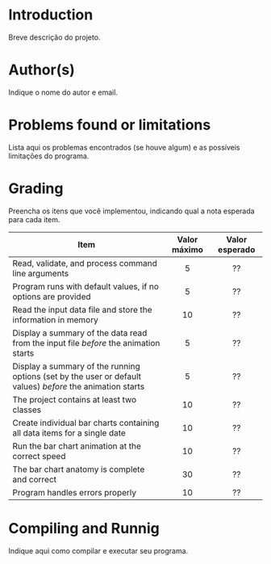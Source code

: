 # Introduction

<!-- TODO -->
Breve descrição do projeto.

# Author(s)

<!-- TODO -->
Indique o nome do autor e email.

# Problems found or limitations

<!-- TODO -->
Lista aqui os problemas encontrados (se houve algum) e as
possíveis limitações do programa.

# Grading

<!-- TODO -->
Preencha os itens que você implementou, indicando qual a nota esperada para cada item.


Item     | Valor máximo   | Valor esperado
-------- | :-----: | :-----:
Read, validate, and process command line arguments | 5 | ??
Program runs with default values, if no options are provided | 5 | ??
Read the input data file and store the information in memory    | 10 | ??
Display a summary of the data read from the input file _before_ the animation starts | 5 | ??
Display a summary of the running options (set by the user or default values) _before_ the animation starts | 5 | ??
The project contains at least two classes | 10 | ??
Create individual bar charts containing all data items for a single date | 10 | ??
Run the bar chart animation at the correct speed | 10  | ??
The bar chart anatomy is complete and correct | 30 | ??
Program handles errors properly | 10 | ??

# Compiling and Runnig

<!-- TODO -->
Indique aqui como compilar e executar seu programa.
